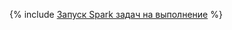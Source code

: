 {% include [Запуск Spark задач на выполнение](../../../_includes/user-guide/data-processing/spyt/launch.md) %}
